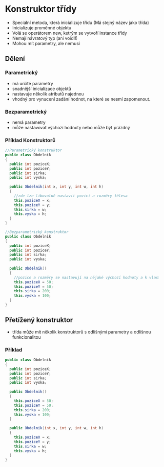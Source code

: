 # Konstruktor třídy
*	Speciální metoda, která inicializuje třídu (Má stejný název jako třída)
*	Inicializuje proměnné objektu
*	Volá se operátorem new, ketrým se vytvoří instance třídy
*	Nemají návratový typ (ani void!!)
*	Mohou mít parametry, ale nemusí

## Dělení

###	Parametrický
* má určité parametry
* snadnější inicializace objektů
* nastavuje několik atributů najednou
* vhodný pro vynucení zadání hodnot, na které se nesmí zapomenout.

###	Bezparametrický
* nemá parametry
* může nastavovat výchozí hodnoty nebo může být prázdný

### Příklad Konstruktorů

```java
//Parametrický konstruktor
public class Obdelnik 
{
  public int poziceX;
  public int poziceY;
  public int sirka;
  public int vyska;
   
  public Obdelnik(int x, int y, int w, int h) 
  { 
    //zde lze libovolně nastavit pozici a rozměry tělesa
    this.poziceX = x;
    this.poziceY = y;  
    this.sirka = w;
    this.vyska = h;  
  }  
}

//Bezparametrický konstruktor
public class Obdelnik 
{
  public int poziceX;
  public int poziceY;
  public int sirka;
  public int vyska;
   
  public Obdelnik() 
  { 
    //pozice a rozměry se nastavují na nějaké výchozí hodnoty a k vlastnímu nastavení jsou potřeba settery
    this.poziceX = 50;
    this.poziceY = 50;  
    this.sirka = 200;
    this.vyska = 100;  
  }        
}
```

## Přetížený konstruktor
* třída může mít několik konstruktorů s odlišnými parametry a odlišnou funkcionalitou

### Příklad

```java
public class Obdelnik 
{
  public int poziceX;
  public int poziceY;
  public int sirka;
  public int vyska;
   
  public Obdelnik() 
  {
    this.poziceX = 50;
    this.poziceY = 50;  
    this.sirka = 200;
    this.vyska = 100;  
  }  
   
  public Obdelnik(int x, int y, int w, int h) 
  {
    this.poziceX = x;
    this.poziceY = y;  
    this.sirka = w;
    this.vyska = h;  
  }  
}
```

